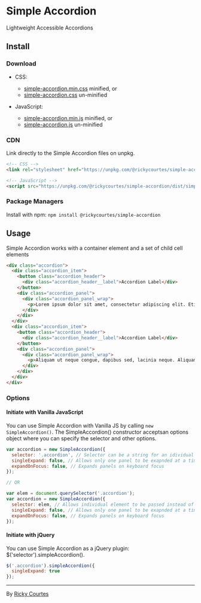 # Simple Accordion

Lightweight Accessible Accordions

## Install

### Download

+ CSS:
  - [simple-accordion.min.css](https://unpkg.com/@rickycourtes/simple-accordion/dist/simple-accordion.min.css) minified, or
  - [simple-accordion.css](https://unpkg.com/@rickycourtes/simple-accordion/dist/simple-accordion.css) un-minified
  
+ JavaScript:
  - [simple-accordion.min.js](https://unpkg.com/@rickycourtes/simple-accordion/dist/simple-accordion.min.js) minified, or
  - [simple-accordion.js](https://unpkg.com/@rickycourtes/simple-accordion/dist/simple-accordion.js) un-minified

### CDN

Link directly to the Simple Accordion files on unpkg.

``` html 
<!-- CSS -->
<link rel="stylesheet" href="https://unpkg.com/@rickycourtes/simple-accordion/dist/simple-accordion.min.css">
```
``` html
<!-- JavaScript -->
<script src="https://unpkg.com/@rickycourtes/simple-accordion/dist/simple-accordion.min.js"></script>
```

### Package Managers

Install with npm: `npm install @rickycourtes/simple-accordion`

## Usage

Simple Accordion works with a container element and a set of child cell elements

``` html
<div class="accordion">
  <div class="accordion_item">
    <button class="accordion_header">
      <div class="accordion_header__label">Accordion Label</div>
    </button>
    <div class="accordion_panel">
      <div class="accordion_panel_wrap">
        <p>Lorem ipsum dolor sit amet, consectetur adipiscing elit. Etiam bibendum rhoncus porta.</p>
      </div>
    </div>
  </div>
  <div class="accordion_item">
    <button class="accordion_header">
      <div class="accordion_header__label">Accordion Label</div>
    </button>
    <div class="accordion_panel">
      <div class="accordion_panel_wrap">
        <p>Aliquam ut neque congue, dapibus sed, lacinia neque. Aliquam eleifend congue malesuada eget.</p>
      </div>
    </div>
  </div>
</div>
```

### Options

#### Initiate with Vanilla JavaScript

You can use Simple Accordion with Vanilla JS by calling `new SimpleAccordion()`. The SimpleAccordion() constructor acceptsan options object where you can specify the selector and other options.

``` js
var accordion = new SimpleAccordion({
  selector: '.accordion', // Selector can be a string for an idividual element
  singleExpand: false, // Allows only one panel to be exapnded at a time
  expandOnFocus: false, // Expands panels on keyboard focus
});

// OR

var elem = document.querySelector('.accordion');
var accordion = new SimpleAccordion({
  selector: elem, // Allows individual element to be passed instead of a string
  singleExpand: false, // Allows only one panel to be exapnded at a time
  expandOnFocus: false, // Expands panels on keyboard focus
});

```
#### Initiate with jQuery

You can use Simple Accordion as a jQuery plugin: $('selector').simpleAccordion().

``` js
$('.accordion').simpleAccordion({
  singleExpand: true
});
```

---

By [Ricky Courtes](https://rickycourtes.com)
